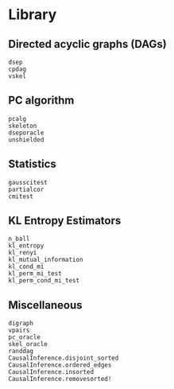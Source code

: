 # Library

## Directed acyclic graphs (DAGs)

```@docs
dsep
cpdag
vskel
```

## PC algorithm

```@docs
pcalg
skeleton
dseporacle
unshielded
```

## Statistics

```@docs
gausscitest
partialcor
cmitest
```

## KL Entropy Estimators
```@docs
n_ball
kl_entropy
kl_renyi
kl_mutual_information
kl_cond_mi
kl_perm_mi_test
kl_perm_cond_mi_test
```

## Miscellaneous
```@docs
digraph
vpairs
pc_oracle
skel_oracle
randdag
CausalInference.disjoint_sorted
CausalInference.ordered_edges
CausalInference.insorted
CausalInference.removesorted!
```
